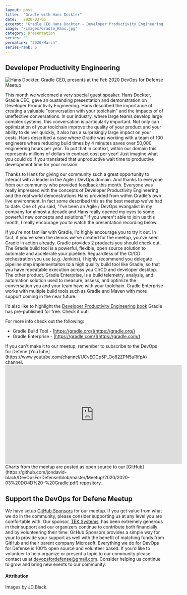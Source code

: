 ```yaml
---
layout: post
title:  "Gradle with Hans Dockter"
date:   2020-03-05
excerpt: "Gradle CEO Hans Dockter - Developer Productivity Engineering"
image: "/images/Gradle_Hans.jpg"
category: presentation
series: ""
permalink: "2020/March"
series-rank: 6
---
```


## Developer Productivity Engineering

<div class="image right"><img src="/images/Gradle_Hans_Dockter.jpg" alt="Hans Dockter, Gradle CEO, presents at the Feb 2020 DevOps for Defense Meetup"></div>

This month we welcomed a very special guest speaker. Hans Dockter, Gradle CEO, gave an oustanding presentation and demonstration on Developer Productivity Engineering.  Hans described the importance of creating a valuable "conversation with your toolchain" and the impacts of of uneffective conversations.  In our industry, where large teams develop large complex systems, this conversation is particularly important.  Not only can optimization of your toolchain improve the quality of your product and your ability to deliver quickly, it also has a surprisingly large impact on your costs.  Hans described a case where Gradle was working with a team of 100 engineers where reducing build times by 4 minutes saves over 50,000 engineering hours per year.  To put that in context, within our domain this represents millions of dollars in contract cost per year!  Just imagine what you could do if you translated that unproductive wait time to productive development time for your mission.

Thanks to Hans for giving our community such a great opportunity to interact with a leader in the Agile / DevOps domain.  And thanks to everyone from our community who provided feedback this month.  Everyone was really impressed with the concepts of Developer Productivity Engineering and the real world demonstrations Hans provided from within Gradle's own live environment.  In fact some described this as the best meetup we've had to date.  One of you said, "I've been an Agile / DevOps evangalist in my company for almost a decade and Hans really opened my eyes to some powerful new concepts and solutions."  If you weren't able to join us this month, I really encourage you to watch the presentation recording below.

If you're not familiar with Gradle, I'd highly encourage you to try it out.  In fact, if you've seen the demos we've created for the meetup, you've seen Gradle in action already.  Gradle provides 2 products you should check out.  The Gradle build tool is a powerful, flexible, open source solution to automate and accelerate your pipeline.  Reguardless of the CI/CD orchestration you use (e.g. Jenkins), I highly recommend you delegate pipeline step implementaiton to a high quality build tool like Gradle, so that you have repeatable execution across you CI/CD and developer desktop.  The other product, Gradle Enterprise, is a build telemetry, analysis, and automation solution used to measure, assess, and optimize the conversation you and your team have with your toolchain.  Gradle Enterprise works with multiple build tools such as Gradle and Maven with more support coming in the near future.

I'd also like to highlight the [Developer Productivity Engineering book](https://gradle.com/developer-productivity-engineering/) Gradle has pre-published for free.  Check it out!

For more info check out the following:
- Gradle Build Tool - [https://gradle.org/](https://gradle.org/)
- Gradle Enterprise - [https://gradle.com/](https://gradle.com/)

<div class="box" markdown="1">
If you can't make it to our meetup, remember to subscribe to the DevOps for Defene [YouTube](https://www.youtube.com/channel/UCvECCp5P_Oo82ZPN5uRifpA) channel. 

<iframe width="560" height="315" src="https://www.youtube.com/embed/ZFUakpb5SOQ" frameborder="0" allow="accelerometer; autoplay; encrypted-media; gyroscope; picture-in-picture" allowfullscreen></iframe>

<div class="box" markdown="1">
Charts from the meetup are posted as open source to our [GitHub](https://github.com/jondavid-black/DevOpsForDefense/blob/master/Meetup/2020/2020-03%20DO4D%20-%20Gradle.pdf) repository. 
</div>

## Support the DevOps for Defene Meetup

We have setup [GitHub Sponsors](https://github.com/jondavid-black) for our meetup.  If you get value from what we do in the community, please consider supporting us at any level you are comfortable with.  Our sponsor, [TEK Systems](https://www.teksystems.com/en), has been extremely generous in their support and our organizers continue to contribute both financially and by volunteering their time.  GitHub Sponsors provides a simple way for your to provide your support as well with the benefit of matching funds from GitHub and their parent company Microsoft.  Everything we do for DevOps for Defense is 100% open source and volunteer based. If you'd like to volunteer to help organize or present a topic to our community please contact us at devopsfordefense@gmail.com. Consider helping us continue to grow and bring new events to our community. 


#### Attribution

Images by JD Black.